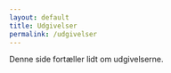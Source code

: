 ```yaml
---
layout: default
title: Udgivelser
permalink: /udgivelser
---
```


Denne side fortæller lidt om udgivelserne.